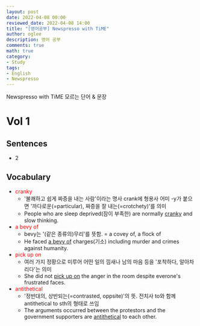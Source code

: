 ```yaml
---
layout: post
date: 2022-04-08 00:00
reviewed_date: 2022-04-08 14:00
title: "[영어공부] Newspresso with TiME"
author: oglee
description: 영어 공부
comments: true
math: true
category:
- Study
tags:
- English
- Newspresso
---
```


Newspresso with TiME 모르는 단어 & 문장
 <!--more-->

# Vol 1

## Sentences

- 2

## Vocabulary

- <span style="color:red">cranky</span>
  - '불쾌하고 쉽게 짜증을 내는 사람'이라는 명사 crank에 형용사 어미 -y가 붙으면 '까다로운(=particular), 짜증을 잘 내는(=crotchety)'를 의미
  - People who are sleep deprived(잠이 부족한) are normally <u>cranky</u> and slow thinking.
- <span style="color:red">a bevy of</span>
  - bevy는 '(같은 종류의)무리'를 뜻함. = a covey of, a flock of
  - He faced <u>a bevy of</u> charges(기소) including murder and crimes against humanity. 
- <span style="color:red">pick up on</span>
  - 여러 가지 정황으로 미루어 어떤 일의 낌새나 남의 마음 등을 '포착하다, 알아차리다'는 의미
  - She did not <u>pick up on</u> the anger in the room despite everone's frustrated faces.
- <span style="color:red">antithetical</span>
  - '정반대의, 상반되는(=contrasted, oppsite)'의 뜻. 전치사 to와 함께 antithetical to sth의 형태로 쓰임
  - The arguments occurred between the protestors and the government supporters are <u>antithetical</u> to each other.